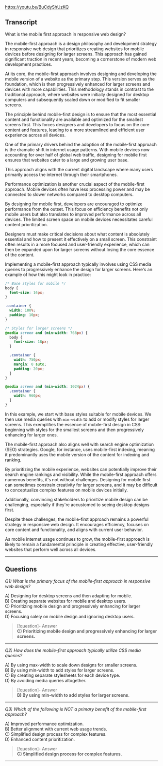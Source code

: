 https://youtu.be/BuCdyShUzKQ

## Transcript
What is the mobile first approach in responsive web design?

The mobile-first approach is a design philosophy and development strategy in responsive web design that prioritizes creating websites for mobile devices before designing for larger screens. This approach has gained significant traction in recent years, becoming a cornerstone of modern web development practices.

At its core, the mobile-first approach involves designing and developing the mobile version of a website as the primary step. This version serves as the foundation, which is then progressively enhanced for larger screens and devices with more capabilities. This methodology stands in contrast to the traditional approach, where websites were initially designed for desktop computers and subsequently scaled down or modified to fit smaller screens.

The principle behind mobile-first design is to ensure that the most essential content and functionality are available and optimized for the smallest screens first. This forces designers and developers to focus on the core content and features, leading to a more streamlined and efficient user experience across all devices.

One of the primary drivers behind the adoption of the mobile-first approach is the dramatic shift in internet usage patterns. With mobile devices now accounting for over half of global web traffic, designing for mobile first ensures that websites cater to a large and growing user base.

This approach aligns with the current digital landscape where many users primarily access the internet through their smartphones.

Performance optimization is another crucial aspect of the mobile-first approach. Mobile devices often have less processing power and may be connected to slower networks compared to desktop computers.

By designing for mobile first, developers are encouraged to optimize performance from the outset. This focus on efficiency benefits not only mobile users but also translates to improved performance across all devices. The limited screen space on mobile devices necessitates careful content prioritization.

Designers must make critical decisions about what content is absolutely essential and how to present it effectively on a small screen. This constraint often results in a more focused and user-friendly experience, which can then be expanded upon for larger screens without losing the core essence of the content.

Implementing a mobile-first approach typically involves using CSS media queries to progressively enhance the design for larger screens. Here's an example of how this might look in practice:

```css
/* Base styles for mobile */
body {
  font-size: 16px;
}

.container {
  width: 100%;
  padding: 10px;
}

/* Styles for larger screens */
@media screen and (min-width: 768px) {
  body {
    font-size: 18px;
  }

  .container {
    width: 750px;
    margin: 0 auto;
    padding: 20px;
  }
}

@media screen and (min-width: 1024px) {
  .container {
    width: 960px;
  }
}
```

In this example, we start with base styles suitable for mobile devices. We then use media queries with `min-width` to add or modify styles for larger screens. This exemplifies the essence of mobile-first design in CSS: beginning with styles for the smallest screens and then progressively enhancing for larger ones.

The mobile-first approach also aligns well with search engine optimization (SEO) strategies. Google, for instance, uses mobile-first indexing, meaning it predominantly uses the mobile version of the content for indexing and ranking.

By prioritizing the mobile experience, websites can potentially improve their search engine rankings and visibility. While the mobile-first approach offers numerous benefits, it's not without challenges. Designing for mobile first can sometimes constrain creativity for larger screens, and it may be difficult to conceptualize complex features on mobile devices initially.

Additionally, convincing stakeholders to prioritize mobile design can be challenging, especially if they're accustomed to seeing desktop designs first.

Despite these challenges, the mobile-first approach remains a powerful strategy in responsive web design. It encourages efficiency, focuses on core content and functionality, and aligns with current user behavior.

As mobile internet usage continues to grow, the mobile-first approach is likely to remain a fundamental principle in creating effective, user-friendly websites that perform well across all devices.

---
## Questions
*Q1) What is the primary focus of the mobile-first approach in responsive web design?*

A) Designing for desktop screens and then adapting for mobile.  
B) Creating separate websites for mobile and desktop users.  
C) Prioritizing mobile design and progressively enhancing for larger screens.  
D) Focusing solely on mobile design and ignoring desktop users.  

> [!question]- Answer  
> **C) Prioritizing mobile design and progressively enhancing for larger screens.**  

---

*Q2) How does the mobile-first approach typically utilize CSS media queries?*

A) By using max-width to scale down designs for smaller screens.  
B) By using min-width to add styles for larger screens.  
C) By creating separate stylesheets for each device type.  
D) By avoiding media queries altogether.  

> [!question]- Answer  
> **B) By using min-width to add styles for larger screens.**  

---

*Q3) Which of the following is NOT a primary benefit of the mobile-first approach?*

A) Improved performance optimization.  
B) Better alignment with current web usage trends.  
C) Simplified design process for complex features.  
D) Enhanced content prioritization.  

> [!question]- Answer  
> **C) Simplified design process for complex features.**  

---
